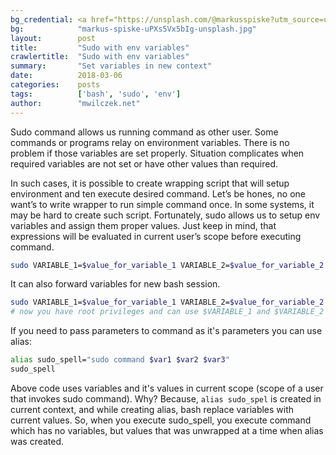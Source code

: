 ```yaml
---
bg_credential: <a href="https://unsplash.com/@markusspiske?utm_source=unsplash&utm_medium=referral&utm_content=creditCopyText">Markus Spiske</a> on <a href="https://unsplash.com/?utm_source=unsplash&utm_medium=referral&utm_content=creditCopyText">Unsplash</a>
bg:            "markus-spiske-uPXs5Vx5bIg-unsplash.jpg"
layout:        post
title:         "Sudo with env variables"
crawlertitle:  "Sudo with env variables"
summary:       "Set variables in new context"
date:          2018-03-06
categories:    posts
tags:          ['bash', 'sudo', 'env']
author:        "mwilczek.net"
---
```


Sudo command allows us running command as other user. Some commands or programs relay on environment
variables. There is no problem if those variables are set properly. Situation complicates when required
variables are not set or have other values than required.

In such cases, it is possible to create wrapping script that will setup environment and ten execute
desired command. Let’s be hones, no one want’s to write wrapper to run simple command once.
In some systems, it may be hard to create such script. Fortunately, sudo allows us to setup env variables
and assign them proper values. Just keep in mind, that expressions will be evaluated in current user’s scope
before executing command.

```bash
sudo VARIABLE_1=$value_for_variable_1 VARIABLE_2=$value_for_variable_2 command
```

It can also forward variables for new bash session.

```bash
sudo VARIABLE_1=$value_for_variable_1 VARIABLE_2=$value_for_variable_2 bash
# now you have root privileges and can use $VARIABLE_1 and $VARIABLE_2
```

If you need to pass parameters to command as it's parameters you can use alias:

```bash
alias sudo_spell="sudo command $var1 $var2 $var3"
sudo_spell
```

Above code uses variables and it's values in current scope (scope of a user that invokes sudo command).
Why? Because, `alias sudo_spel` is created in current context, and while creating alias, bash replace
variables with current values. So, when you execute sudo_spell, you execute command which has no variables,
but values that was unwrapped at a time when alias was created.
